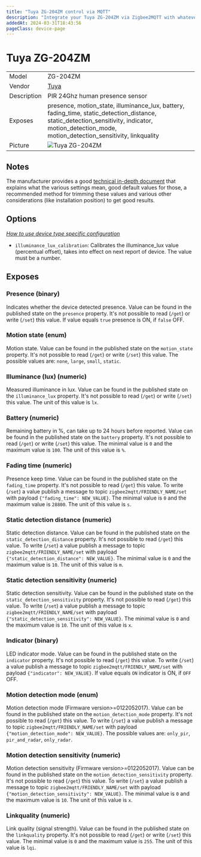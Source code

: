 ```yaml
---
title: "Tuya ZG-204ZM control via MQTT"
description: "Integrate your Tuya ZG-204ZM via Zigbee2MQTT with whatever smart home infrastructure you are using without the vendor's bridge or gateway."
addedAt: 2024-03-31T18:43:56
pageClass: device-page
---
```


<!-- !!!! -->
<!-- ATTENTION: This file is auto-generated through docgen! -->
<!-- You can only edit the "Notes"-Section between the two comment lines "Notes BEGIN" and "Notes END". -->
<!-- Do not use h1 or h2 heading within "## Notes"-Section. -->
<!-- !!!! -->

# Tuya ZG-204ZM

|     |     |
|-----|-----|
| Model | ZG-204ZM  |
| Vendor  | [Tuya](/supported-devices/#v=Tuya)  |
| Description | PIR 24Ghz human presence sensor |
| Exposes | presence, motion_state, illuminance_lux, battery, fading_time, static_detection_distance, static_detection_sensitivity, indicator, motion_detection_mode, motion_detection_sensitivity, linkquality |
| Picture | ![Tuya ZG-204ZM](https://www.zigbee2mqtt.io/images/devices/ZG-204ZM.png) |


<!-- Notes BEGIN: You can edit here. Add "## Notes" headline if not already present. -->
## Notes

The manufacturer provides a good [technical in-depth document](https://doc.szalarm.com/zg-205Z/en/) that explains
what the various settings mean, good default values for those, a recommended method for trimming these values and 
various other considerations (like installation position) to get good results.
<!-- Notes END: Do not edit below this line -->



## Options
*[How to use device type specific configuration](../guide/configuration/devices-groups.md#specific-device-options)*

* `illuminance_lux_calibration`: Calibrates the illuminance_lux value (percentual offset), takes into effect on next report of device. The value must be a number.


## Exposes

### Presence (binary)
Indicates whether the device detected presence.
Value can be found in the published state on the `presence` property.
It's not possible to read (`/get`) or write (`/set`) this value.
If value equals `true` presence is ON, if `false` OFF.

### Motion state (enum)
Motion state.
Value can be found in the published state on the `motion_state` property.
It's not possible to read (`/get`) or write (`/set`) this value.
The possible values are: `none`, `large`, `small`, `static`.

### Illuminance (lux) (numeric)
Measured illuminance in lux.
Value can be found in the published state on the `illuminance_lux` property.
It's not possible to read (`/get`) or write (`/set`) this value.
The unit of this value is `lx`.

### Battery (numeric)
Remaining battery in %, can take up to 24 hours before reported.
Value can be found in the published state on the `battery` property.
It's not possible to read (`/get`) or write (`/set`) this value.
The minimal value is `0` and the maximum value is `100`.
The unit of this value is `%`.

### Fading time (numeric)
Presence keep time.
Value can be found in the published state on the `fading_time` property.
It's not possible to read (`/get`) this value.
To write (`/set`) a value publish a message to topic `zigbee2mqtt/FRIENDLY_NAME/set` with payload `{"fading_time": NEW_VALUE}`.
The minimal value is `0` and the maximum value is `28800`.
The unit of this value is `s`.

### Static detection distance (numeric)
Static detection distance.
Value can be found in the published state on the `static_detection_distance` property.
It's not possible to read (`/get`) this value.
To write (`/set`) a value publish a message to topic `zigbee2mqtt/FRIENDLY_NAME/set` with payload `{"static_detection_distance": NEW_VALUE}`.
The minimal value is `0` and the maximum value is `10`.
The unit of this value is `m`.

### Static detection sensitivity (numeric)
Static detection sensitivity.
Value can be found in the published state on the `static_detection_sensitivity` property.
It's not possible to read (`/get`) this value.
To write (`/set`) a value publish a message to topic `zigbee2mqtt/FRIENDLY_NAME/set` with payload `{"static_detection_sensitivity": NEW_VALUE}`.
The minimal value is `0` and the maximum value is `10`.
The unit of this value is `x`.

### Indicator (binary)
LED indicator mode.
Value can be found in the published state on the `indicator` property.
It's not possible to read (`/get`) this value.
To write (`/set`) a value publish a message to topic `zigbee2mqtt/FRIENDLY_NAME/set` with payload `{"indicator": NEW_VALUE}`.
If value equals `ON` indicator is ON, if `OFF` OFF.

### Motion detection mode (enum)
Motion detection mode (Firmware version>=0122052017).
Value can be found in the published state on the `motion_detection_mode` property.
It's not possible to read (`/get`) this value.
To write (`/set`) a value publish a message to topic `zigbee2mqtt/FRIENDLY_NAME/set` with payload `{"motion_detection_mode": NEW_VALUE}`.
The possible values are: `only_pir`, `pir_and_radar`, `only_radar`.

### Motion detection sensitivity (numeric)
Motion detection sensitivity (Firmware version>=0122052017).
Value can be found in the published state on the `motion_detection_sensitivity` property.
It's not possible to read (`/get`) this value.
To write (`/set`) a value publish a message to topic `zigbee2mqtt/FRIENDLY_NAME/set` with payload `{"motion_detection_sensitivity": NEW_VALUE}`.
The minimal value is `0` and the maximum value is `10`.
The unit of this value is `x`.

### Linkquality (numeric)
Link quality (signal strength).
Value can be found in the published state on the `linkquality` property.
It's not possible to read (`/get`) or write (`/set`) this value.
The minimal value is `0` and the maximum value is `255`.
The unit of this value is `lqi`.

